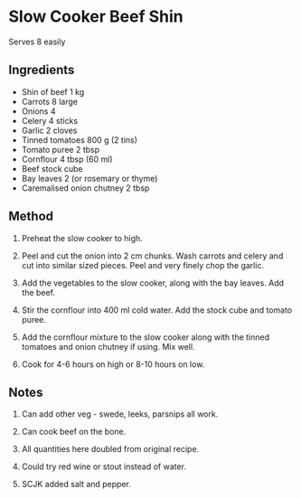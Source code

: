 # Slow Cooker Beef Shin

Serves 8 easily

## Ingredients

- Shin of beef 1 kg
- Carrots 8 large
- Onions 4
- Celery 4 sticks
- Garlic 2 cloves
- Tinned tomatoes 800 g (2 tins)
- Tomato puree 2 tbsp
- Cornflour 4 tbsp (60 ml)
- Beef stock cube
- Bay leaves 2 (or rosemary or thyme)
- Caremalised onion chutney 2 tbsp 

## Method

1. Preheat the slow cooker to high.

1. Peel and cut the onion into 2 cm chunks.  Wash carrots and celery and cut into similar sized pieces.  Peel and very finely chop the garlic.

1. Add the vegetables to the slow cooker, along with the bay leaves.  Add the beef.

1. Stir the cornflour into 400 ml cold water.  Add the stock cube and tomato puree.

1. Add the cornflour mixture to the slow cooker along with the tinned tomatoes and onion chutney if using.  Mix well.

1. Cook for 4-6 hours on high or 8-10 hours on low.

## Notes

1. Can add other veg - swede, leeks, parsnips all work.

2. Can cook beef on the bone.

3. All quantities here doubled from original recipe.

4. Could try red wine or stout instead of water.

5. SCJK added salt and pepper.

